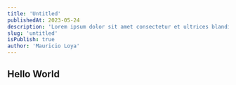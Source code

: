 ```yaml
---
title: 'Untitled'
publishedAt: 2023-05-24
description: 'Lorem ipsum dolor sit amet consectetur et ultrices blandit neque ege'
slug: 'untitled'
isPublish: true
author: 'Mauricio Loya'
---
```


## Hello World
